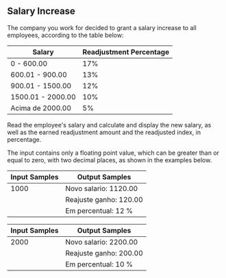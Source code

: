 ## Salary Increase

The company you work for decided to grant a salary increase to all employees, according to the table below:

|    Salary          | Readjustment Percentage |
| ------------------ | ----------------------- |
|  0 - 600.00        |            17%          |
|  600.01 - 900.00   |            13%          |
|  900.01 - 1500.00  |            12%          |
|  1500.01 - 2000.00 |            10%          |
|  Acima de 2000.00  |            5%           |



Read the employee's salary and calculate and display the new salary, as well as the earned readjustment amount and the readjusted index, in percentage.

The input contains only a floating point value, which can be greater than or equal to zero, with two decimal places, as shown in the examples below.



| Input Samples  |    Output Samples      |
| -------------- | ---------------------- |
|      1000      | Novo salario: 1120.00  |
|                | Reajuste ganho: 120.00 |
|                | Em percentual: 12 %    |



| Input Samples  |    Output Samples      |
| -------------- | ---------------------- |
|      2000      | Novo salario: 2200.00  |
|                | Reajuste ganho: 200.00 |
|                | Em percentual: 10 %    |
